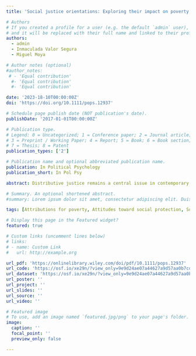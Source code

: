 ```yaml
---
title: 'Social justice orientations: Exploring their impact on poverty attributions and support for social protection'

# Authors
# If you created a profile for a user (e.g. the default `admin` user), write the username (folder name) here
# and it will be replaced with their full name and linked to their profile.
authors:
  - admin
  - Inmaculada Valor Segura
  - Miguel Moya 

# Author notes (optional)
#author_notes:
 # - 'Equal contribution'
  #- 'Equal contribution'
  #- 'Equal contribution'

date: '2023-18-10T00:00:00Z'
doi: 'https://doi.org/10.1111/pops.12937'

# Schedule page publish date (NOT publication's date).
publishDate: '2017-01-01T00:00:00Z'

# Publication type.
# Legend: 0 = Uncategorized; 1 = Conference paper; 2 = Journal article;
# 3 = Preprint / Working Paper; 4 = Report; 5 = Book; 6 = Book section;
# 7 = Thesis; 8 = Patent
publication_types: ['2']

# Publication name and optional abbreviated publication name.
publication: In Political Psychology
publication_short: In Pol Psy

abstract: Distributive justice remains a central issue in contemporary welfare states, even more during times of economic hardship and social uncertainty. In this article, we analyze how attitudes toward the principles of normative distributive justice (equality, need, equity, and entitlement) are related to support for the redistribution of resources (Study 2) and attitudes toward social protection policies (Studies 1 and 3). In Study 1 (N = 325), we found that equality and need positively predicted attitudes toward social protection policies while equity and entitlement negatively predicted these attitudes. In Study 2 (N = 49,519), using data from Round 9 of the European Social Survey, we replicated this linking normative orientation toward different distributive justice principles with support for redistribution. We replicated these results in Study 3 (N = 494). In addition, we explored the role of attributions for poverty in the relationship found in Studies 1 and 2. Attributions for poverty mediated the relationship between orientations toward justice principles and attitudes toward social protection policies.

# Summary. An optional shortened abstract.
#summary: Lorem ipsum dolor sit amet, consectetur adipiscing elit. Duis posuere tellus ac convallis placerat. Proin tincidunt magna sed ex sollicitudin condimentum.

tags: [Attributions for poverty, Attitudes toward social protection, Social Justice Orientations]

# Display this page in the Featured widget?
featured: true

# Custom links (uncomment lines below)
# links:
# - name: Custom Link
#   url: http://example.org

url_pdf: 'https://onlinelibrary.wiley.com/doi/pdf/10.1111/pops.12937'
url_code: 'https://osf.io/xe29n/?view_only=9e9d24ae07a44627a9d57aa0b7cd33ec. '
url_dataset: 'https://osf.io/xe29n/?view_only=9e9d24ae07a44627a9d57aa0b7cd33ec. '
url_poster: ''
url_project: ''
url_slides: ''
url_source: ''
url_video: ''

# Featured image
# To use, add an image named `featured.jpg/png` to your page's folder.
image:
  caption: ''
  focal_point: ''
  preview_only: false

---
```



